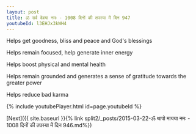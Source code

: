 ```yaml
---
layout: post
title: ॐ सर्व देवया नमः - 1008 दिनों की तपस्या में दिन 947
youtubeId: l3EHJx3kWH4
---
```

 
 
Helps get goodness, bliss and peace and God's blessings
 
Helps remain focused, help generate inner energy 
 
Helps boost physical and mental health 
 
Helps remain grounded and generates a sense of gratitude towards the greater power 
 
Helps reduce bad karma
 
 
 
 


{% include youtubePlayer.html id=page.youtubeId %}
 
[Next]({{ site.baseurl }}{% link  split2/_posts/2015-03-22-ॐ थापो मायया नमः - 1008 दिनों की तपस्या में दिन 946.md%})
 
